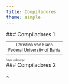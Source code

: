 ```yaml
---
title: Compiladores
theme: simple
---
```


<!-- -------------------------------- -->

<section>
### Compiladores 1

<table style="font-size:0.8em"><tr>
<td style="text-align:center">
Christina von Flach<br/>
Federal University of Bahia
</td>
</tr></table>

<small style="font-size: 0.5em">
https://doi.org/
</small>
</section>


<section>
### Compiladores 2

</section>

<!-- -------------------------------- -->
~                                                                                               
